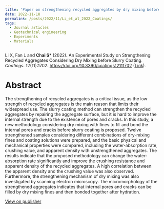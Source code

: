 ```yaml
---
title: 'Paper on strengthening recycled aggregates by dry mixing before slurry coating'
date: 2022-11-18
permalink: /posts/2022/11/Li_et_al_2022_Coatings/
tags:
  - Journal articles
  - Geotechnical engineering
  - Experiments
  - Materials
---
```



Li X, Fan L and **Chai S*** (2022). An Experimental Study on Strengthening Recycled Aggregates Considering Dry Mixing before Slurry Coating. _Coatings_. 12(11):1702. https://doi.org/10.3390/coatings12111702 ([Link](https://www.mdpi.com/2079-6412/12/11/1702/htm)).


Abstract
======
The strengthening of recycled aggregates is a critical issue, as the low strength of recycled aggregates is the main reason that limits their widespread use. The slurry coating method can strengthen the recycled aggregates by repairing the aggregate surface, but it is hard to improve the internal strength due to the existence of pores and cracks. In this study, a new methodology considering dry mixing with fines to fill and bond the internal pores and cracks before slurry coating is proposed. Twelve strengthened samples considering different combinations of dry-mixing fines and coating solutions were prepared, and the basic physical and mechanical properties were compared, including the water-absorption rate, crushing value, and apparent density with unstrengthened aggregates. The results indicate that the proposed methodology can change the water-absorption rate significantly and improve the crushing resistance and apparent density of the recycled aggregates. A high correlation between the apparent density and the crushing value was also observed. Furthermore, the strengthening mechanism of dry mixing was also investigated by scanning electron microscopy. The micromorphology of the strengthened aggregates indicates that internal pores and cracks can be filled by dry mixing fines and then bonded together after hydration.

[View on publisher](https://www.mdpi.com/2079-6412/12/11/1702)
